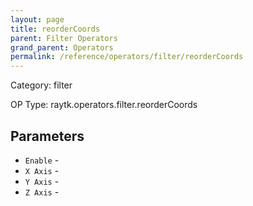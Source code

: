 ```yaml
---
layout: page
title: reorderCoords
parent: Filter Operators
grand_parent: Operators
permalink: /reference/operators/filter/reorderCoords
---
```


Category: filter

OP Type: raytk.operators.filter.reorderCoords

## Parameters

* `Enable` - 
* `X Axis` - 
* `Y Axis` - 
* `Z Axis` -
